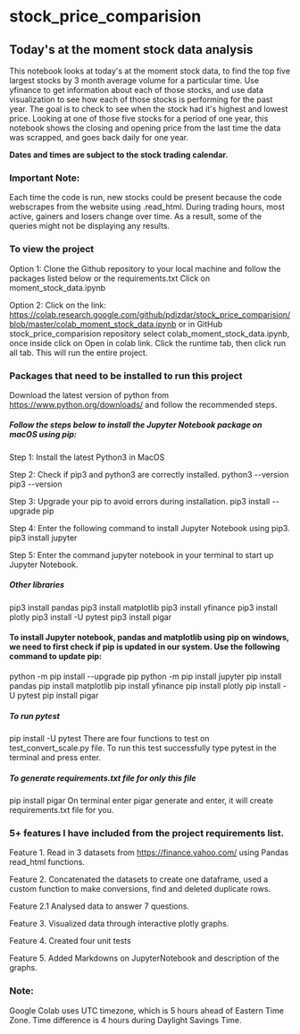 # stock_price_comparision
## Today's at the moment stock data analysis
This notebook looks at today's at the moment stock data, to find the top five largest stocks by 3 month average volume for a particular time. Use yfinance to get information about each of those stocks, and use data visualization to see how each of those stocks is performing for the past year. The goal is to check to see when the stock had it's highest and lowest price. Looking at one of those five stocks for a period of one year, this notebook shows the closing and opening price from the last
time the data was scrapped, and goes back daily for one year. 

**Dates and times are subject to the stock trading calendar.**

### Important Note: 
Each time the code is run, new stocks could be present because the code webscrapes from the website using .read_html. During trading hours, most active, gainers and losers change over time. As a result, some of the queries might not be displaying any results. 

### To view the project
Option 1:
        Clone the Github repository to your local machine and follow the packages listed below or the requirements.txt
        Click on moment_stock_data.ipynb

Option 2:
        Click on the link: https://colab.research.google.com/github/pdizdar/stock_price_comparision/blob/master/colab_moment_stock_data.ipynb
        or in GitHub stock_price_comparision repository select colab_moment_stock_data.ipynb, once inside click on Open in colab link. Click the runtime tab, then click run all tab. This will run the entire project. 

### Packages that need to be installed to run this project
Download the latest version of python from https://www.python.org/downloads/ and follow the recommended steps.
   
##### Follow the steps below to install the Jupyter Notebook package on macOS using pip:
Step 1: Install the latest Python3 in MacOS

Step 2: Check if pip3 and python3 are correctly installed.
        python3 --version
        pip3 --version

Step 3: Upgrade your pip to avoid errors during installation.
        pip3 install --upgrade pip

Step 4: Enter the following command to install Jupyter Notebook using pip3.
        pip3 install jupyter
        
Step 5: Enter the command jupyter notebook in your terminal to start up Jupyter Notebook.

##### Other libraries
pip3 install pandas
pip3 install matplotlib
pip3 install yfinance
pip3 install plotly
pip3 install -U pytest
pip3 install pigar

#### To install Jupyter  notebook, pandas and matplotlib using pip on windows, we need to first check if pip is updated in our system. Use the following command to update pip:
python -m pip install --upgrade pip
python -m pip install jupyter
pip install pandas
pip install matplotlib
pip install yfinance
pip install plotly
pip install -U pytest 
pip install pigar

##### To run pytest
pip install -U pytest
There are four functions to test on test_convert_scale.py file.
To run this test successfully type pytest in the terminal and press enter.

##### To generate requirements.txt file for only this file
pip install pigar
On terminal enter pigar generate and enter, it will create requirements.txt file for you.

### 5+ features I have included from the project requirements list.
Feature 1. Read in 3 datasets from https://finance.yahoo.com/ using Pandas read_html functions.

Feature 2. Concatenated the datasets to create one dataframe, used a custom function to make conversions, find and deleted duplicate rows.

Feature 2.1 Analysed data to answer 7 questions.

Feature 3. Visualized data through interactive plotly graphs.

Feature 4. Created four unit tests

Feature 5. Added Markdowns on JupyterNotebook and description of the graphs.

### Note:
Google Colab uses UTC timezone, which is 5 hours ahead of Eastern Time Zone. 
Time difference is 4 hours during Daylight Savings Time.

